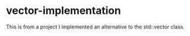 # vector-implementation
This is from a project I implemented an alternative to the std::vector class.
